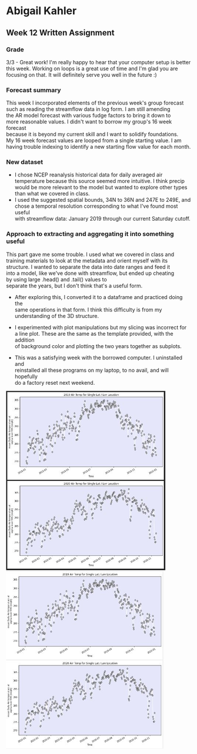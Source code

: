 # Abigail Kahler
## Week 12 Written Assignment

### Grade
3/3 - Great work! I'm really happy to hear that your computer setup is better this week. Working on loops is a great use of time and I'm glad you are focusing on that. It will definitely serve you well in the future :) 

### Forecast summary
This week I incorporated elements of the previous week's group forecast\
such as reading the streamflow data in log form. I am still amending\
the AR model forecast with various fudge factors to bring it down to\
more reasonable values. I didn't want to borrow my group's 16 week forecast\
because it is beyond my current skill and I want to solidify foundations.\
My 16 week forecast values are looped from a single starting value. I am\
having trouble indexing to identify a new starting flow value for each month.

### New dataset

* I chose NCEP reanalysis historical data for daily averaged air\
temperature because this source seemed more intuitive. I think precip\
would be more relevant to the model but wanted to explore other types\
than what we covered in class.
* I used the suggested spatial bounds, 34N to 36N and 247E to 249E, and\
chose a temporal resolution corresponding to what I've found most useful\
with streamflow data: January 2019 through our current Saturday cutoff.

### Approach to extracting and aggregating it into something useful
This part gave me some trouble. I used what we covered in class and\
training materials to look at the metadata and orient myself with its\
structure. I wanted to separate the data into date ranges and feed it\
into a model, like we've done with streamflow, but ended up cheating\
by using large .head() and .tail() values to\
separate the years, but I don't think that's a useful form.
* After
exploring this, I converted it to a dataframe and practiced doing the\
same operations in that form. I think this difficulty is from my\
understanding of the 3D structure.

* I experimented with plot manipulations but my slicing was incorrect for\
a line plot. These are the same as the template provided, with the addition\
of background color and plotting the two years together as subplots.

* This was a satisfying week with the borrowed computer. I uninstalled and\
reinstalled all these programs on my laptop, to no avail, and will hopefully\
do a factory reset next weekend.

![](plot_week12.jpg)
![](plot_week12.png)
